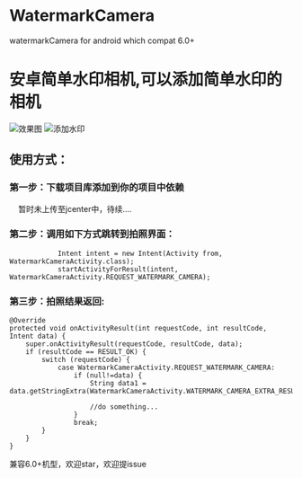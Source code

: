 # WatermarkCamera
watermarkCamera for android which compat 6.0+
# 安卓简单水印相机,可以添加简单水印的相机
![效果图](https://github.com/huangzijie0303/WatermarkCamera/blob/master/art/TIM%E5%9B%BE%E7%89%8720171108174700.png)
![添加水印](https://github.com/huangzijie0303/WatermarkCamera/blob/master/art/TIM%E5%9B%BE%E7%89%8720171108175035.png)


## 使用方式：
### 第一步：下载项目库添加到你的项目中依赖
     暂时未上传至jcenter中，待续....
### 第二步：调用如下方式跳转到拍照界面：

                Intent intent = new Intent(Activity from, WatermarkCameraActivity.class);
                startActivityForResult(intent, WatermarkCameraActivity.REQUEST_WATERMARK_CAMERA);


### 第三步：拍照结果返回:

    @Override
    protected void onActivityResult(int requestCode, int resultCode, Intent data) {
        super.onActivityResult(requestCode, resultCode, data);
        if (resultCode == RESULT_OK) {
            switch (requestCode) {
                case WatermarkCameraActivity.REQUEST_WATERMARK_CAMERA:
                    if (null!=data) {
                        String data1 = data.getStringExtra(WatermarkCameraActivity.WATERMARK_CAMERA_EXTRA_RESULT);
                       
                        //do something...
                    }
                    break;
            }
        }
    }

兼容6.0+机型，欢迎star，欢迎提issue
